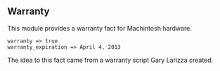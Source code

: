 Warranty
--------
This module provides a warranty fact for Machintosh hardware.

    warranty => true
    warranty_expiration => April 4, 2013

The idea to this fact came from a warranty script Gary Larizza created.
